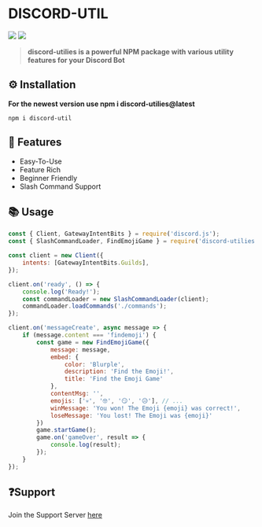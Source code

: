 # **DISCORD-UTIL**
[![](https://img.shields.io/discord/1010915072694046794?label=discord&style=for-the-badge&logo=discord&color=5865F2&logoColor=white)](https://discord.gg/gg8mkc4ecP)
[![](https://aschey.tech/tokei/github/tibue99/ezcord?style=for-the-badge)](https://github.com/Code-Contributors/discord-util)

> **discord-utilies is a powerful NPM package with various utility features for your Discord Bot**

## **⚙ Installation**
**For the newest version use npm i discord-utilies@latest**
```
npm i discord-util
```

## **📜 Features**
- Easy-To-Use
- Feature Rich
- Beginner Friendly
- Slash Command Support

## **📚 Usage**
```js
const { Client, GatewayIntentBits } = require('discord.js');
const { SlashCommandLoader, FindEmojiGame } = require('discord-utilies') // import { SlashCommandLoader, FindEmojiGame } from 'discord-utilies';

const client = new Client({
    intents: [GatewayIntentBits.Guilds],
});

client.on('ready', () => {
    console.log('Ready!');
    const commandLoader = new SlashCommandLoader(client);
    commandLoader.loadCommands('./commands');
});

client.on('messageCreate', async message => {
    if (message.content === 'findemoji') {
        const game = new FindEmojiGame({
            message: message,
            embed: {
                color: 'Blurple',
                description: 'Find the Emoji!',
                title: 'Find the Emoji Game'
            },
            contentMsg: '',
            emojis: ['💀', '🤓', '😏', '😥'], // ...
            winMessage: 'You won! The Emoji {emoji} was correct!',
            loseMessage: 'You lost! The Emoji was {emoji}'
        })
        game.startGame();
        game.on('gameOver', result => {
            console.log(result);
        });
    }
});
```

## **❓Support**
Join the Support Server [here](https://discord.gg/xw5CyEPfPA)